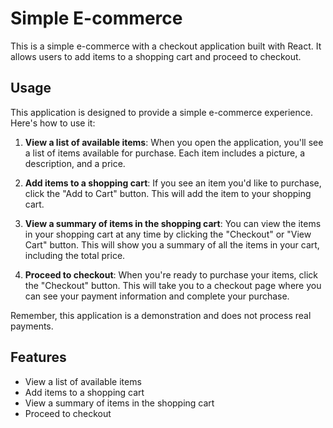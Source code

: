 # Simple E-commerce

This is a simple e-commerce with a checkout application built with React. It allows users to add items to a shopping cart and proceed to checkout.

## Usage

This application is designed to provide a simple e-commerce experience. Here's how to use it:

1. **View a list of available items**: When you open the application, you'll see a list of items available for purchase. Each item includes a picture, a description, and a price.

2. **Add items to a shopping cart**: If you see an item you'd like to purchase, click the "Add to Cart" button. This will add the item to your shopping cart.

3. **View a summary of items in the shopping cart**: You can view the items in your shopping cart at any time by clicking the "Checkout" or "View Cart" button. This will show you a summary of all the items in your cart, including the total price.

4. **Proceed to checkout**: When you're ready to purchase your items, click the "Checkout" button. This will take you to a checkout page where you can see your payment information and complete your purchase.

Remember, this application is a demonstration and does not process real payments.

## Features

- View a list of available items
- Add items to a shopping cart
- View a summary of items in the shopping cart
- Proceed to checkout
